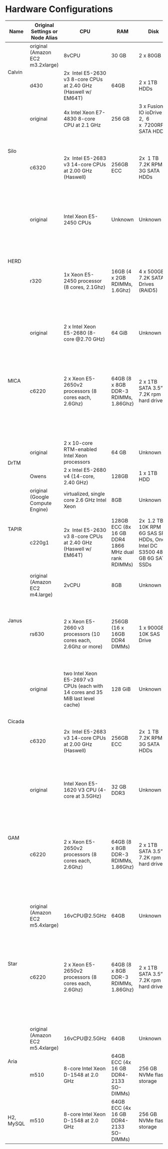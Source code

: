 # Hardware Configurations


<table class="tg">
<thead>
  <tr>
    <th class="tg-uzvj"><span style="font-weight:bold">Name</span></th>
    <th class="tg-uzvj"><span style="font-weight:bold">Original Settings or Node Alias</span></th>
    <th class="tg-uzvj"><span style="font-weight:bold">CPU</span></th>
    <th class="tg-uzvj"><span style="font-weight:bold">RAM</span></th>
    <th class="tg-uzvj"><span style="font-weight:bold">Disk</span></th>
    <th class="tg-wa1i"><span style="font-weight:bold">NIC</span></th>
  </tr>
</thead>
<tbody>
  <tr>
    <td class="tg-9wq8" rowspan="2">Calvin</td>
    <td class="tg-9wq8">original (Amazon EC2 m3.2xlarge)</td>
    <td class="tg-9wq8">8vCPU</td>
    <td class="tg-9wq8">30 GB</td>
    <td class="tg-9wq8">2 x 80GB</td>
    <td class="tg-nrix">Unknown</td>
  </tr>
  <tr>
    <td class="tg-9wq8">d430</td>
    <td class="tg-9wq8">2x&nbsp;&nbsp;Intel E5-2630 v3 8-core CPUs at 2.40 GHz (Haswell w/ EM64T)</td>
    <td class="tg-9wq8">64GB</td>
    <td class="tg-9wq8">2 x 1TB HDDs</td>
    <td class="tg-nrix">Unknown</td>
  </tr>
  <tr>
    <td class="tg-9wq8" rowspan="2">Silo</td>
    <td class="tg-9wq8">original</td>
    <td class="tg-9wq8">4x Intel Xeon E7-4830 8-core CPU at 2.1 GHz</td>
    <td class="tg-9wq8">256 GB</td>
    <td class="tg-9wq8">3 x Fusion IO ioDrive 2,&nbsp;&nbsp;6 x&nbsp;&nbsp;7200RPM SATA HDD</td>
    <td class="tg-nrix">Unknown</td>
  </tr>
  <tr>
    <td class="tg-9wq8">c6320</td>
    <td class="tg-9wq8">2x&nbsp;&nbsp;Intel E5-2683 v3 14-core CPUs at 2.00 GHz (Haswell)</td>
    <td class="tg-9wq8">256GB ECC</td>
    <td class="tg-9wq8">2x&nbsp;&nbsp;1 TB 7.2K RPM 3G SATA HDDs</td>
    <td class="tg-nrix">Dual-port Intel 10Gbe NIC (X520), Qlogic QLE 7340 40 Gb/s Infiniband HCA (PCIe v3.0, 8 lanes)</td>
  </tr>
  <tr>
    <td class="tg-9wq8" rowspan="2">HERD</td>
    <td class="tg-9wq8">original</td>
    <td class="tg-9wq8">Intel Xeon E5-2450 CPUs</td>
    <td class="tg-9wq8">Unknown</td>
    <td class="tg-9wq8">Unknown</td>
    <td class="tg-nrix">ConnectX-3<br>MX354A (56 Gbps IB) via PCIe 3.0 x8</td>
  </tr>
  <tr>
    <td class="tg-9wq8">r320</td>
    <td class="tg-9wq8">1x Xeon E5-2450 processor (8 cores, 2.1Ghz)</td>
    <td class="tg-9wq8">16GB (4 x 2GB RDIMMs, 1.6Ghz)</td>
    <td class="tg-9wq8">4 x 500GB 7.2K SATA Drives (RAID5)</td>
    <td class="tg-nrix">1GbE Dual port embedded NIC (Broadcom), 1 x Mellanox MX354A Dual port FDR CX3 adapter w/1 x QSA adapter</td>
  </tr>
  <tr>
    <td class="tg-nrix" rowspan="2">MICA</td>
    <td class="tg-nrix">original</td>
    <td class="tg-nrix">2 x Intel Xeon E5-2680 (8-core @2.70 GHz)</td>
    <td class="tg-nrix">64 GiB</td>
    <td class="tg-nrix">Unknown</td>
    <td class="tg-nrix">4 x 10GB Intel X520-T2</td>
  </tr>
  <tr>
    <td class="tg-nrix">c6220</td>
    <td class="tg-nrix">2 x Xeon E5-2650v2 processors (8 cores each, 2.6Ghz)</td>
    <td class="tg-nrix">64GB (8 x 8GB DDR-3 RDIMMs, 1.86Ghz)</td>
    <td class="tg-nrix">2 x 1TB SATA 3.5” 7.2K rpm hard drives</td>
    <td class="tg-nrix">4 x 1GbE embedded Ethernet Ports (Broadcom), 1 x Intel X520 PCIe Dual port 10Gb Ethernet NIC, 1 x Mellanox FDR CX3 Single port mezz card</td>
  </tr>
  <tr>
    <td class="tg-nrix" rowspan="2">DrTM</td>
    <td class="tg-nrix">original</td>
    <td class="tg-nrix">2 x 10-core RTM-enabled Intel Xeon processors</td>
    <td class="tg-nrix">64 GB</td>
    <td class="tg-nrix">Unknown</td>
    <td class="tg-nrix">Mellanox ConnectX-3 56Gbps InfiniBand</td>
  </tr>
  <tr>
    <td class="tg-nrix">Owens</td>
    <td class="tg-nrix">2 x Intel E5-2680 v4 (14-core, 2.40 GHz)</td>
    <td class="tg-nrix">128GB</td>
    <td class="tg-nrix">1 x 1TB HDD</td>
    <td class="tg-nrix"> 100 Gb/s Infiniband EDR</td>
  </tr>
  <tr>
    <td class="tg-nrix" rowspan="2">TAPIR</td>
    <td class="tg-nrix">original (Google Compute Engine)</td>
    <td class="tg-nrix">virtualized, single core 2.6 GHz Intel Xeon</td>
    <td class="tg-nrix">8GB</td>
    <td class="tg-nrix">Unknown</td>
    <td class="tg-nrix">1 Gb</td>
  </tr>
  <tr>
    <td class="tg-nrix">c220g1</td>
    <td class="tg-nrix">2x&nbsp;&nbsp;Intel E5-2630 v3 8-core CPUs at 2.40 GHz (Haswell w/ EM64T)</td>
    <td class="tg-nrix">128GB ECC (8x 16 GB DDR4 1866 MHz dual rank RDIMMs)</td>
    <td class="tg-nrix">2x&nbsp;&nbsp;1.2 TB 10K RPM 6G SAS SFF HDDs, One Intel DC S3500 480 GB 6G SATA SSDs</td>
    <td class="tg-nrix">Dual-port Intel X520-DA2 10Gb NIC (PCIe v3.0, 8 lanes), Onboard Intel i350 1Gb</td>
  </tr>
  <tr>
    <td class="tg-nrix" rowspan="2">Janus</td>
    <td class="tg-nrix">original (Amazon EC2 m4.large)</td>
    <td class="tg-nrix">2vCPU</td>
    <td class="tg-nrix">8GB</td>
    <td class="tg-nrix">Unknown</td>
    <td class="tg-nrix">Unknown</td>
  </tr>
  <tr>
    <td class="tg-nrix">rs630</td>
    <td class="tg-nrix">2 x Xeon E5-2660 v3 processors (10 cores each, 2.6Ghz or more)</td>
    <td class="tg-nrix">256GB (16 x 16GB DDR4 DIMMs)</td>
    <td class="tg-nrix">1 x 900GB 10K SAS Drive</td>
    <td class="tg-nrix">1GbE Quad port embedded NIC (Intel), 1 x Solarflare Dual port SFC9120 10G Ethernet NIC</td>
  </tr>
  <tr>
    <td class="tg-nrix" rowspan="2">Cicada</td>
    <td class="tg-nrix">original</td>
    <td class="tg-nrix">two Intel Xeon E5-2697 v3 CPUs (each with 14 cores and 35 MiB last level cache)</td>
    <td class="tg-nrix">128 GiB</td>
    <td class="tg-nrix">Unknown</td>
    <td class="tg-nrix">Unknown</td>
  </tr>
  <tr>
    <td class="tg-nrix">c6320</td>
    <td class="tg-nrix">2x&nbsp;&nbsp;Intel E5-2683 v3 14-core CPUs at 2.00 GHz (Haswell)</td>
    <td class="tg-nrix">256GB ECC</td>
    <td class="tg-nrix">2x&nbsp;&nbsp;1 TB 7.2K RPM 3G SATA HDDs</td>
    <td class="tg-nrix">Dual-port Intel 10Gbe NIC (X520), Qlogic QLE 7340 40 Gb/s Infiniband HCA (PCIe v3.0, 8 lanes)</td>
  </tr>
  <tr>
    <td class="tg-nrix" rowspan="2">GAM</td>
    <td class="tg-nrix">original</td>
    <td class="tg-nrix">Intel Xeon E5-1620 V3 CPU (4-core at 3.5GHz)</td>
    <td class="tg-nrix">32 GB DDR3</td>
    <td class="tg-nrix">Unknown</td>
    <td class="tg-nrix">40 Gbps Mellanox MCX353A-QCBT InfiniBand</td>
  </tr>
  <tr>
    <td class="tg-nrix">c6220</td>
    <td class="tg-nrix">2 x Xeon E5-2650v2 processors (8 cores each, 2.6Ghz)</td>
    <td class="tg-nrix">64GB (8 x 8GB DDR-3 RDIMMs, 1.86Ghz)</td>
    <td class="tg-nrix">2 x 1TB SATA 3.5” 7.2K rpm hard drives</td>
    <td class="tg-nrix">4 x 1GbE embedded Ethernet Ports (Broadcom), 1 x Intel X520 PCIe Dual port 10Gb Ethernet NIC, 1 x Mellanox FDR CX3 Single port mezz card</td>
  </tr>
  <tr>
    <td class="tg-nrix" rowspan="2">Star</td>
    <td class="tg-nrix">original (Amazon EC2 m5.4xlarge)</td>
    <td class="tg-nrix">16vCPU@2.5GHz</td>
    <td class="tg-nrix">64GB</td>
    <td class="tg-nrix">Unknown</td>
    <td class="tg-nrix">Unknown</td>
  </tr>
  <tr>
    <td class="tg-nrix">c6220</td>
    <td class="tg-nrix">2 x Xeon E5-2650v2 processors (8 cores each, 2.6Ghz)</td>
    <td class="tg-nrix">64GB (8 x 8GB DDR-3 RDIMMs, 1.86Ghz)</td>
    <td class="tg-nrix">2 x 1TB SATA 3.5” 7.2K rpm hard drives</td>
    <td class="tg-nrix">4 x 1GbE embedded Ethernet Ports (Broadcom), 1 x Intel X520 PCIe Dual port 10Gb Ethernet NIC, 1 x Mellanox FDR CX3 Single port mezz card</td>
  </tr>
  <tr>
    <td class="tg-nrix" rowspan="2">Aria</td>
    <td class="tg-nrix">original (Amazon EC2 m5.4xlarge)</td>
    <td class="tg-nrix">16vCPU@2.5GHz</td>
    <td class="tg-nrix">64GB</td>
    <td class="tg-nrix">Unknown</td>
    <td class="tg-nrix">Unknown</td>
  </tr>
  <tr>
    <td class="tg-nrix">m510</td>
    <td class="tg-nrix">8-core Intel Xeon D-1548 at 2.0 GHz</td>
    <td class="tg-nrix">64GB ECC (4x 16 GB DDR4-2133 SO-DIMMs)</td>
    <td class="tg-nrix">256 GB NVMe flash storage</td>
    <td class="tg-nrix">Dual-port Mellanox ConnectX-3 10 GB NIC (PCIe v3.0, 8 lanes</td>
  </tr>
  <tr>
    <td class="tg-nrix">H2, MySQL</td>
    <td class="tg-nrix">m510</td>
    <td class="tg-nrix">8-core Intel Xeon D-1548 at 2.0 GHz</td>
    <td class="tg-nrix">64GB ECC (4x 16 GB DDR4-2133 SO-DIMMs)</td>
    <td class="tg-nrix">256 GB NVMe flash storage</td>
    <td class="tg-nrix">Dual-port Mellanox ConnectX-3 10 GB NIC (PCIe v3.0, 8 lanes</td>
  </tr>
</tbody>
</table>
